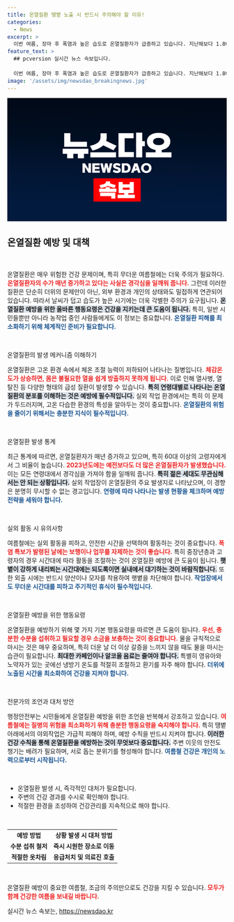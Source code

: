 ```yaml
---
title: 온열질환 땡볕 노출 시 반드시 주의해야 할 이유!
categories:
  - News
excerpt: >
  이번 여름, 장마 후 폭염과 높은 습도로 온열질환자가 급증하고 있습니다. 지난해보다 1.8배 늘어난 2818명의 온열질환자가 발생하며, 특히 노인층의 주의가 필요합니다. 건강을 지키기 위한 시민 행동요령이 절실한 시점입니다!
feature_text: >
  ## pcversion 실시간 뉴스 속보입니다.

  이번 여름, 장마 후 폭염과 높은 습도로 온열질환자가 급증하고 있습니다. 지난해보다 1.8배 늘어난 2818명의 온열질환자가 발생하며, 특히 노인층의 주의가 필요합니다. 건강을 지키기 위한 시민 행동요령이 절실한 시점입니다!
image: '/assets/img/newsdao_breakingnews.jpg'
---
```


<p><img src="/assets/img/newsdao_breakingnews.jpg" alt="pcversion 속보" /></p>

<h2 data-ke-size="size26">온열질환 예방 및 대책</h2>

<p data-ke-size="size16">&nbsp;</p>

<p>온열질환은 매우 위험한 건강 문제이며, 특히 무더운 여름철에는 더욱 주의가 필요하다. <b><span style="color: #ee2323;">온열질환자의 수가 매년 증가하고 있다는 사실은 경각심을 일깨워 줍니다.</span></b> 그런데 이러한 질환은 단순히 더위의 문제만이 아닌, 외부 환경과 개인의 상태와도 밀접하게 연관되어 있습니다. 따라서 날씨가 덥고 습도가 높은 시기에는 더욱 각별한 주의가 요구됩니다. <b><span style="background-color: #21538527;">온열질환 예방을 위한 올바른 행동요령은 건강을 지키는데 큰 도움이 됩니다.</span></b> 특히, 일반 시민들뿐만 아니라 농작업 중인 사람들에게도 이 정보는 중요합니다. <b><span style="color: #1a5490;">온열질환 피해를 최소화하기 위해 체계적인 준비가 필요합니다.</span></b></p>

<p data-ke-size="size16">&nbsp;</p>

<p>온열질환의 발생 메커니즘 이해하기</p>

<p>온열질환은 고온 환경 속에서 체온 조절 능력이 저하되어 나타나는 질병입니다. <b><span style="color: #ee2323;">체감온도가 상승하면, 몸은 불필요한 열을 쉽게 방출하지 못하게 됩니다.</span></b> 이로 인해 열사병, 열탈진 등 다양한 형태의 급성 질환이 발생할 수 있습니다. <b><span style="background-color: #21538527;">특히 연령대별로 나타나는 온열질환의 분포를 이해하는 것은 예방에 필수적입니다.</span></b> 실외 작업 환경에서는 특히 이 문제가 두드러지며, 고온 다습한 환경의 특성을 알아두는 것이 중요합니다. <b><span style="color: #1a5490;">온열질환의 위험을 줄이기 위해서는 충분한 지식이 필수적입니다.</span></b></p>

<p data-ke-size="size16">&nbsp;</p>

<p>온열질환 발생 통계</p>

<p>최근 통계에 따르면, 온열질환자가 매년 증가하고 있으며, 특히 60대 이상의 고령자에게서 그 비율이 높습니다. <b><span style="color: #ee2323;">2023년도에는 예전보다도 더 많은 온열질환자가 발생했습니다.</span></b> 이는 모든 연령대에서 경각심을 가져야 함을 일깨워 줍니다. <b><span style="background-color: #21538527;">특히 젊은 세대도 무관심해서는 안 되는 상황입니다.</span></b> 실외 작업장이 온열질환의 주요 발생지로 나타났으며, 이 경향은 분명히 무시할 수 없는 경고입니다. <b><span style="color: #1a5490;">연령에 따라 나타나는 발생 현황을 체크하며 예방 전략을 세워야 합니다.</span></b></p>

<p data-ke-size="size16">&nbsp;</p>

<p>실외 활동 시 유의사항</p>

<p>여름철에는 실외 활동을 피하고, 안전한 시간을 선택하여 활동하는 것이 중요합니다. <b><span style="color: #ee2323;">폭염 특보가 발령된 날에는 보행이나 업무를 자제하는 것이 좋습니다.</span></b> 특히 중장년층과 고령자의 경우 시간대에 따라 활동을 조절하는 것이 온열질환 예방에 큰 도움이 됩니다. <b><span style="background-color: #21538527;">햇볕이 강하게 내리쬐는 시간대에는 되도록이면 실내에서 대기하는 것이 바람직합니다.</span></b> 또한 외출 시에는 반드시 양산이나 모자를 착용하여 햇볕을 차단해야 합니다. <b><span style="color: #1a5490;">작업장에서도 무더운 시간대를 피하고 주기적인 휴식이 필수적입니다.</span></b></p>

<p data-ke-size="size16">&nbsp;</p>

<p>온열질환 예방을 위한 행동요령</p>

<p>온열질환을 예방하기 위해 몇 가지 기본 행동요령을 따르면 큰 도움이 됩니다. <b><span style="color: #ee2323;">우선, 충분한 수분을 섭취하고 필요할 경우 소금을 보충하는 것이 중요합니다.</span></b> 물을 규칙적으로 마시는 것은 매우 중요하며, 특히 더운 날 더 이상 갈증을 느끼지 않을 때도 물을 마시는 습관이 필요합니다. <b><span style="background-color: #21538527;">최대한 카페인이나 알코올 음료는 줄여야 합니다.</span></b> 특별히 영유아와 노약자가 있는 곳에선 냉방기 온도를 적절히 조절하고 환기를 자주 해야 합니다. <b><span style="color: #1a5490;">더위에 노출된 시간을 최소화하여 건강을 지켜야 합니다.</span></b></p>

<p data-ke-size="size16">&nbsp;</p>

<p>전문가의 조언과 대처 방안</p>

<p>행정안전부는 시민들에게 온열질환 예방을 위한 조언을 반복해서 강조하고 있습니다.  <b><span style="color: #ee2323;">여름철에는 질병의 위험을 최소화하기 위해 충분한 행동요령을 숙지해야 합니다.</span></b> 특히 땡볕 아래에서의 야외작업은 가급적 피해야 하며, 예방 수칙을 반드시 지켜야 합니다. <b><span style="background-color: #21538527;">이러한 건강 수칙을 통해 온열질환을 예방하는 것이 무엇보다 중요합니다.</span></b> 주변 이웃의 안전도 챙기는 배려가 필요하며, 서로 돕는 분위기를 형성해야 합니다. <b><span style="color: #1a5490;">여름철 건강은 개인의 노력으로부터 시작됩니다.</span></b></p>

<p data-ke-size="size16">&nbsp;</p>

<ul>
    <li>온열질환 발생 시, 즉각적인 대처가 필요합니다.</li>
    <li>주변의 건강 경과를 수시로 확인해야 합니다.</li>
    <li>적절한 환경을 조성하여 건강관리를 지속적으로 해야 합니다.</li>
</ul>

<p data-ke-size="size16">&nbsp;</p>

<table style="width: 100%; border-collapse: collapse;">
    <tr>
        <td style="text-align: center; height: 17px;"><b>예방 방법</b></td>
        <td style="text-align: center; height: 17px;"><b>상황 발생 시 대처 방법</b></td>
    </tr>
    <tr>
        <td style="text-align: center; height: 17px;"><b>수분 섭취 철저</b></td>
        <td style="text-align: center; height: 17px;"><b>즉시 시원한 장소로 이동</b></td>
    </tr>
    <tr>
        <td style="text-align: center; height: 17px;"><b>적절한 옷차림</b></td>
        <td style="text-align: center; height: 17px;"><b>응급처치 및 의료진 호출</b></td>
    </tr>
</table>

<p data-ke-size="size16">&nbsp;</p>

<p>온열질환 예방이 중요한 여름철, 조금의 주의만으로도 건강을 지킬 수 있습니다. <b><span style="color: #ee2323;">모두가 함께 건강한 여름을 보내길 바랍니다.</span></b></p>
실시간 뉴스 속보는, <a href="https://newsdao.kr" rel="dofollow">https://newsdao.kr</a>


